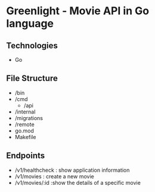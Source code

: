 # Greenlight - Movie API in Go language

## Technologies

- Go

## File Structure

- /bin
- /cmd
    - /api
- /internal
- /migrations
- /remote
- go.mod
- Makefile


## Endpoints

- /v1/healthcheck : show application information
- /v1/movies : create a new movie
- /v1/movies/:id :show the details of a specific movie
